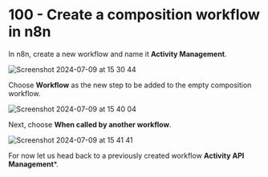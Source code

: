 # 100 - Create a composition workflow in n8n

In n8n, create a new workflow and name it **Activity Management**.

![Screenshot 2024-07-09 at 15 30 44](https://github.com/vanHeemstraSystems/n8n-airtable/assets/1499433/66b69d0f-c8c3-4203-a619-11bbf84ed9f3)

Choose **Workflow** as the new step to be added to the empty composition workflow.

![Screenshot 2024-07-09 at 15 40 04](https://github.com/vanHeemstraSystems/n8n-airtable/assets/1499433/15d7b868-000b-4587-82d3-12b3760a75c6)

Next, choose **When called by another workflow**.

![Screenshot 2024-07-09 at 15 41 41](https://github.com/vanHeemstraSystems/n8n-airtable/assets/1499433/564a4993-539c-4d01-bc23-59281a27ec79)

For now let us head back to a previously created workflow **Activity API Management***.

